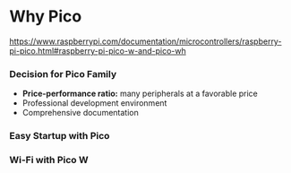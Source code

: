 # Why Pico

<https://www.raspberrypi.com/documentation/microcontrollers/raspberry-pi-pico.html#raspberry-pi-pico-w-and-pico-wh>

### Decision for Pico Family

 *  **Price-performance ratio:** many peripherals at a favorable price
 * Professional development environment
 * Comprehensive documentation

### Easy Startup with Pico

### Wi-Fi with  Pico W
